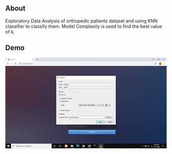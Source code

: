 ## About 
Exploratory Data Analysis of orthopedic patients dataset and using KNN classifier to classify them.  Model Complexity is used to find the best value of k.

## Demo
![](https://github.com/ishmam367/Orthopedic-Patients-EDA-KNN-/blob/master/Flask/orthofinal.gif)
